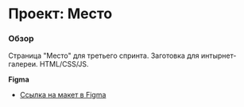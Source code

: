 # Проект: Место

### Обзор

Страница "Место" для третьего спринта. Заготовка для интырнет-галереи. HTML/CSS/JS.

**Figma**

* [Ссылка на макет в Figma](https://www.figma.com/file/2cn9N9jSkmxD84oJik7xL7/JavaScript.-Sprint-4?node-id=0%3A1)
